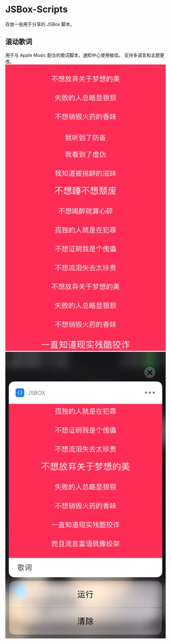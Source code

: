 # JSBox-Scripts
存放一些用于分享的 JSBox 脚本。

## 滚动歌词
用于与 Apple Music 配合的歌词脚本，通知中心使用极佳。
支持多语言和主题更改。
![](lyric1.png)![](lyric2.png)
